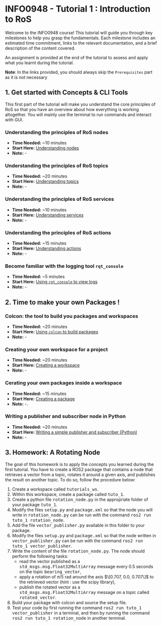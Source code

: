 # INFO0948 - Tutorial 1 : Introduction to RoS

Welcome to the INFO0948 course! This tutorial will guide you through key milestones to help you grasp the fundamentals. Each milestone includes an estimated time commitment, links to the relevant documentation, and a brief description of the content covered.

An assignment is provided at the end of the tutorial to assess and apply what you learnt during the tutorial. 

**Note**: In the links provided, you should always skip the `Prerequisites` part as it is not necessary
## 1. Get started with Concepts & CLI Tools
This first part of the tutorial will make you understand the core principles of RoS so that you have an overview about how everything is working altogether. You will mainly use the terminal to run commands and interact with GUI.
### Understanding the principles of RoS nodes
- **Time Needed:** ~10 minutes
- **Start Here:** [Understanding nodes](https://docs.ros.org/en/foxy/Tutorials/Beginner-CLI-Tools/Understanding-ROS2-Nodes/Understanding-ROS2-Nodes.html)
- **Note:** -

### Understanding the principles of RoS topics
- **Time Needed:** ~20 minutes
- **Start Here:** [Understanding topics](https://docs.ros.org/en/foxy/Tutorials/Beginner-CLI-Tools/Understanding-ROS2-Topics/Understanding-ROS2-Topics.html)
- **Note:** -

### Understanding the principles of RoS services
- **Time Needed:** ~10 minutes
- **Start Here:** [Understanding services](https://docs.ros.org/en/foxy/Tutorials/Beginner-CLI-Tools/Understanding-ROS2-Services/Understanding-ROS2-Services.html)
- **Note:** -

### Understanding the principles of RoS actions
- **Time Needed:** ~15 minutes
- **Start Here:** [Understanding actions](link_to_advanced_techniques)
- **Note:** -

### Become familiar with the logging tool `rqt_console`
- **Time Needed:** ~5 minutes
- **Start Here:** [Using `rqt_console` to view logs](link_to_troubleshooting)
- **Note:** -

## 2. Time to make your own Packages !
### Colcon: the tool to build you packages and workspaces
- **Time Needed:** ~20 minutes
- **Start Here:** [Using `colcon` to build packages](https://docs.ros.org/en/foxy/Tutorials/Beginner-Client-Libraries/Colcon-Tutorial.html)
- **Note:** -

### Creating your own workspace for a project
- **Time Needed:** ~20 minutes
- **Start Here:** [Creating a workspace](https://docs.ros.org/en/foxy/Tutorials/Beginner-Client-Libraries/Creating-A-Workspace/Creating-A-Workspace.html)
- **Note:** -

### Cerating your own packages inside a workspace
- **Time Needed:** ~15 minutes
- **Start Here:** [Creating a package](https://docs.ros.org/en/foxy/Tutorials/Beginner-Client-Libraries/Creating-Your-First-ROS2-Package.html)
- **Note:** -.

### Writing a publisher and subscriber node in Python
- **Time Needed:** ~20 minutes
- **Start Here:** [Writing a simple publisher and subscriber (Python)](https://docs.ros.org/en/foxy/Tutorials/Beginner-Client-Libraries/Writing-A-Simple-Py-Publisher-And-Subscriber.html)
- **Note:** -

## 3. Homework: A Rotating Node
The goal of this homework is to apply the concepts you learned during the first tutorial. You have to create a ROS2 package that contains a node that retrieves a vector from a topic, rotates it around a given axis, and publishes the result on another topic. To do so, follow the procedure below:
  1. Create a workspace called <tt>tutorials_ws</tt>.
  2. Within this workspace, create a package called <tt>tuto_1</tt>.
  3. Create a python file <tt>rotation_node.py</tt> in the appropriate folder of your package <tt>tuto_1</tt>.
  4. Modify the files <tt>setup.py</tt> and <tt>package.xml</tt> so that the node you will write in <tt>rotation_node.py</tt> can be run with the command <tt>ros2 run tuto_1 rotation_node</tt>.
  5. Add the file <tt>vector_publisher.py</tt> available in this folder to your package.
  6. Modify the files <tt>setup.py</tt> and <tt>package.xml</tt> so that the node written in <tt>vector_publisher.py</tt> can be run with the command <tt>ros2 run tuto_1 vector_publisher</tt>.
  7. Write the content of the file <tt>rotation_node.py</tt>. The node should perform the following tasks:
        * read the vector published as a <tt>std_msgs.msg.Float32MultiArray</tt> message every 0.5 seconds on the topic <tt>bearing_vector</tt>,
        * apply a rotation of $\pi/5$ rad around the axis $\[0.707, 0.0, 0.707\]$ to the retrieved vector (hint : use the scipy library),
        * publish the rotated vector as a <tt>std_msgs.msg.Float32MultiArray</tt> message on a topic called <tt>rotated_vector</tt>.
  8. Build your package with colcon and source the setup file.
  9. Test your code by first running the command <tt>ros2 run tuto_1 vector_publisher</tt> in a terminal, and then by running the command <tt>ros2 run tuto_1 rotation_node</tt> in another terminal.
